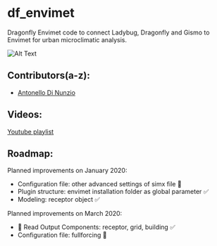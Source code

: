 # df_envimet
Dragonfly Envimet code to connect Ladybug, Dragonfly and Gismo to Envimet for urban microclimatic analysis.

![Alt Text](https://github.com/AntonelloDN/df_envimet/blob/master/envimet/ReadOutput.png)
## Contributors(a-z):
* [Antonello Di Nunzio](https://github.com/AntonelloDN)
## Videos:
[Youtube playlist](https://www.youtube.com/playlist?list=PLVk71QLjaA6P6HYyJV9cn6odEZcX2CI4F)
## Roadmap:
Planned improvements on January 2020:
- Configuration file: other advanced settings of simx file :construction:
- Plugin structure: envimet installation folder as global parameter :white_check_mark:
- Modeling: receptor object :white_check_mark:

Planned improvements on March 2020:
- :muscle: Read Output Components: receptor, grid, building :white_check_mark:
- Configuration file: fullforcing :construction:

